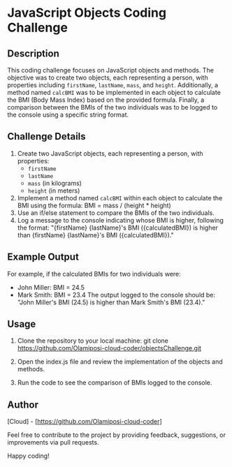 # JavaScript Objects Coding Challenge

## Description
This coding challenge focuses on JavaScript objects and methods. The objective was to create two objects, each representing a person, with properties including `firstName`, `lastName`, `mass`, and `height`. Additionally, a method named `calcBMI` was to be implemented in each object to calculate the BMI (Body Mass Index) based on the provided formula. Finally, a comparison between the BMIs of the two individuals was to be logged to the console using a specific string format.

## Challenge Details
1. Create two JavaScript objects, each representing a person, with properties:
   - `firstName`
   - `lastName`
   - `mass` (in kilograms)
   - `height` (in meters)
2. Implement a method named `calcBMI` within each object to calculate the BMI using the formula: BMI = mass / (height * height)
3. Use an if/else statement to compare the BMIs of the two individuals.
4. Log a message to the console indicating whose BMI is higher, following the format:
"{firstName} {lastName}'s BMI ({calculatedBMI}) is higher than {firstName} {lastName}'s BMI ({calculatedBMI})."


## Example Output
For example, if the calculated BMIs for two individuals were:
- John Miller: BMI = 24.5
- Mark Smith: BMI = 23.4
The output logged to the console should be: "John Miller's BMI (24.5) is higher than Mark Smith's BMI (23.4)."

## Usage
1. Clone the repository to your local machine:
git clone https://github.com/Olamiposi-cloud-coder/objectsChallenge.git 

2. Open the index.js file and review the implementation of the objects and methods.
3. Run the code to see the comparison of BMIs logged to the console.

## Author
[Cloud] - [https://github.com/Olamiposi-cloud-coder]

Feel free to contribute to the project by providing feedback, suggestions, or improvements via pull requests.

Happy coding!